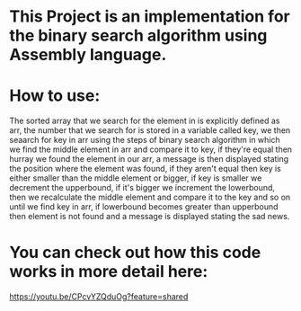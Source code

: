 # This Project is an implementation for the binary search algorithm using Assembly language.


# How to use:
The sorted array that we search for the element in is explicitly defined as arr, the number that we search for is stored in a variable called key, 
we then seaarch for key in arr using the steps of binary search algorithm in which we find the middle element in arr and compare it to key, if they're 
equal then hurray we found the element in our arr, a message is then displayed stating the position where the element was found, if they aren't equal then
key is either smaller than the middle element or bigger, if key is smaller we decrement the upperbound, if it's bigger we increment the lowerbound, then we recalculate
the middle element and compare it to the key and so on until we find key in arr, if lowerbound becomes greater than upperbound then element is not found and a message 
is displayed stating the sad news.


# You can check out how this code works in more detail here:
https://youtu.be/CPcvYZQduOg?feature=shared
